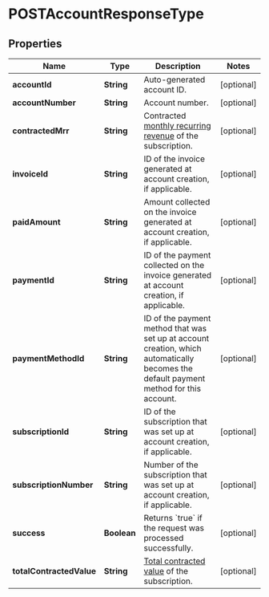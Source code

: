 
# POSTAccountResponseType

## Properties
Name | Type | Description | Notes
------------ | ------------- | ------------- | -------------
**accountId** | **String** | Auto-generated account ID.  |  [optional]
**accountNumber** | **String** | Account number.  |  [optional]
**contractedMrr** | **String** | Contracted [monthly recurring revenue](https://knowledgecenter.zuora.com/BC_Subscription_Management/Customer_Accounts/A_How_to_Manage_Customer_Accounts/E_Key_Metrics/A_Monthly_Recurring_Revenue) of the subscription.  |  [optional]
**invoiceId** | **String** | ID of the invoice generated at account creation, if applicable.  |  [optional]
**paidAmount** | **String** | Amount collected on the invoice generated at account creation, if applicable.  |  [optional]
**paymentId** | **String** | ID of the payment collected on the invoice generated at account creation, if applicable.  |  [optional]
**paymentMethodId** | **String** | ID of the payment method that was set up at account creation, which automatically becomes the default payment method for this account.  |  [optional]
**subscriptionId** | **String** | ID of the subscription that was set up at account creation, if applicable.  |  [optional]
**subscriptionNumber** | **String** | Number of the subscription that was set up at account creation, if applicable.  |  [optional]
**success** | **Boolean** | Returns &#x60;true&#x60; if the request was processed successfully.  |  [optional]
**totalContractedValue** | **String** | [Total contracted value](https://knowledgecenter.zuora.com/P_Glossary) of the subscription.  |  [optional]



